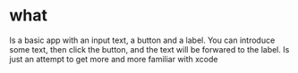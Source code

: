 # what
Is a basic app with an input text, a button and a label. You can introduce some text, then click the button, and the 
text will be forwared to the label. Is just an attempt to get more and more familiar with xcode
